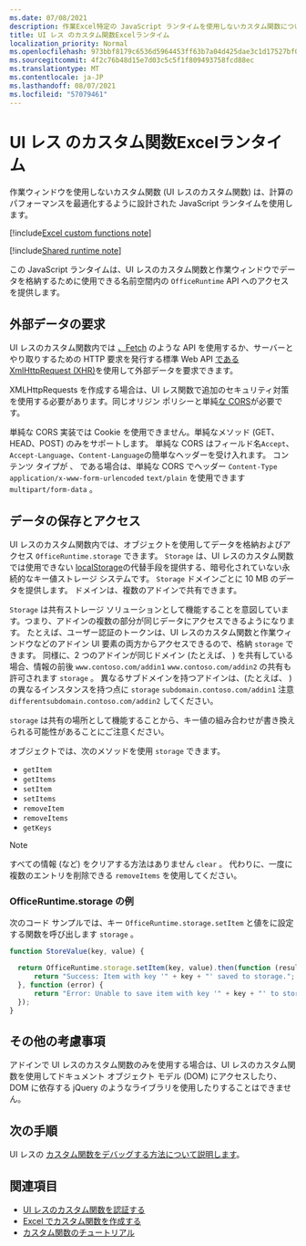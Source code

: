 ```yaml
---
ms.date: 07/08/2021
description: 作業Excel特定の JavaScript ランタイムを使用しないカスタム関数について説明します。
title: UI レス のカスタム関数Excelランタイム
localization_priority: Normal
ms.openlocfilehash: 973bbf8179c6536d5964453ff63b7a04d425dae3c1d17527bf0247ff03eef4a5
ms.sourcegitcommit: 4f2c76b48d15e7d03c5c5f1f809493758fcd88ec
ms.translationtype: MT
ms.contentlocale: ja-JP
ms.lasthandoff: 08/07/2021
ms.locfileid: "57079461"
---
```

# <a name="runtime-for-ui-less-excel-custom-functions"></a>UI レス のカスタム関数Excelランタイム

作業ウィンドウを使用しないカスタム関数 (UI レスのカスタム関数) は、計算のパフォーマンスを最適化するように設計された JavaScript ランタイムを使用します。

[!include[Excel custom functions note](../includes/excel-custom-functions-note.md)]

[!include[Shared runtime note](../includes/shared-runtime-note.md)]

この JavaScript ランタイムは、UI レスのカスタム関数と作業ウィンドウでデータを格納するために使用できる名前空間内の `OfficeRuntime` API へのアクセスを提供します。

## <a name="request-external-data"></a>外部データの要求

UI レスのカスタム関数内では [、Fetch](https://developer.mozilla.org/docs/Web/API/Fetch_API) のような API を使用するか、サーバーとやり取りするための HTTP 要求を発行する標準 Web API [である XmlHttpRequest (XHR)](https://developer.mozilla.org/docs/Web/API/XMLHttpRequest)を使用して外部データを要求できます。

XMLHttpRequests を作成する場合は、UI レス関数で追加のセキュリティ対策を使用[](https://developer.mozilla.org/docs/Web/Security/Same-origin_policy)する必要があります。同じオリジン ポリシーと単純[な CORS](https://www.w3.org/TR/cors/)が必要です。

単純な CORS 実装では Cookie を使用できません。単純なメソッド (GET、HEAD、POST) のみをサポートします。 単純な CORS はフィールド名`Accept`、 `Accept-Language`、`Content-Language`の簡単なヘッダーを受け入れます。 コンテンツ タイプが 、 である場合は、単純な CORS でヘッダー `Content-Type` `application/x-www-form-urlencoded` `text/plain` を使用できます `multipart/form-data` 。

## <a name="store-and-access-data"></a>データの保存とアクセス

UI レスのカスタム関数内では、オブジェクトを使用してデータを格納およびアクセス `OfficeRuntime.storage` できます。 `Storage` は、UI レスのカスタム関数では使用できない [localStorage](https://developer.mozilla.org/docs/Web/API/Window/localStorage)の代替手段を提供する、暗号化されていない永続的なキー値ストレージ システムです。 `Storage` ドメインごとに 10 MB のデータを提供します。 ドメインは、複数のアドインで共有できます。

`Storage` は共有ストレージ ソリューションとして機能することを意図しています。つまり、アドインの複数の部分が同じデータにアクセスできるようになります。 たとえば、ユーザー認証のトークンは、UI レスのカスタム関数と作業ウィンドウなどのアドイン UI 要素の両方からアクセスできるので、格納 `storage` できます。 同様に、2 つのアドインが同じドメイン (たとえば、 ) を共有している場合、情報の前後 `www.contoso.com/addin1` `www.contoso.com/addin2` の共有も許可されます `storage` 。 異なるサブドメインを持つアドインは、(たとえば、 ) の異なるインスタンスを持つ点に `storage` `subdomain.contoso.com/addin1` 注意 `differentsubdomain.contoso.com/addin2` してください。

`storage` は共有の場所として機能することから、キー値の組み合わせが書き換えられる可能性があることにご注意ください。

オブジェクトでは、次のメソッドを使用 `storage` できます。

- `getItem`
- `getItems`
- `setItem`
- `setItems`
- `removeItem`
- `removeItems`
- `getKeys`

> [!NOTE]
> すべての情報 (など) をクリアする方法はありません `clear` 。 代わりに、一度に複数のエントリを削除できる `removeItems` を使用してください。

### <a name="officeruntimestorage-example"></a>OfficeRuntime.storage の例

次のコード サンプルでは、キー `OfficeRuntime.storage.setItem` と値をに設定する関数を呼び出します `storage` 。

```js
function StoreValue(key, value) {

  return OfficeRuntime.storage.setItem(key, value).then(function (result) {
      return "Success: Item with key '" + key + "' saved to storage.";
  }, function (error) {
      return "Error: Unable to save item with key '" + key + "' to storage. " + error;
  });
}
```

## <a name="additional-considerations"></a>その他の考慮事項

アドインで UI レスのカスタム関数のみを使用する場合は、UI レスのカスタム関数を使用してドキュメント オブジェクト モデル (DOM) にアクセスしたり、DOM に依存する jQuery のようなライブラリを使用したりすることはできません。

## <a name="next-steps"></a>次の手順

UI レスの [カスタム関数をデバッグする方法について説明します](custom-functions-debugging.md)。

## <a name="see-also"></a>関連項目

* [UI レスのカスタム関数を認証する](custom-functions-authentication.md)
* [Excel でカスタム関数を作成する](custom-functions-overview.md)
* [カスタム関数のチュートリアル](../tutorials/excel-tutorial-create-custom-functions.md)
